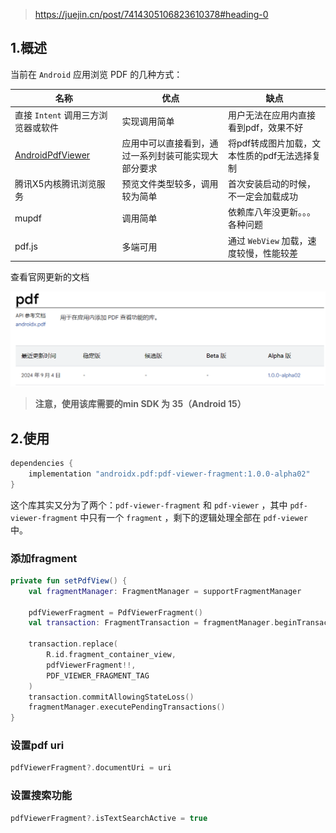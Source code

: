 > https://juejin.cn/post/7414305106823610378#heading-0

## 1.概述

 当前在 `Android` 应用浏览 PDF 的几种方式： 

| 名称                                                         | 优点                                                 | 缺点                                         |
| ------------------------------------------------------------ | ---------------------------------------------------- | -------------------------------------------- |
| 直接 `Intent` 调用三方浏览器或软件                           | 实现调用简单                                         | 用户无法在应用内直接看到pdf，效果不好        |
| [AndroidPdfViewer](https://link.juejin.cn?target=https%3A%2F%2Fgithub.com%2FDImuthuUpe%2FAndroidPdfViewer) | 应用中可以直接看到，通过一系列封装可能实现大部分要求 | 将pdf转成图片加载，文本性质的pdf无法选择复制 |
| 腾讯X5内核腾讯浏览服务                                       | 预览文件类型较多，调用较为简单                       | 首次安装启动的时候，不一定会加载成功         |
| mupdf                                                        | 调用简单                                             | 依赖库八年没更新。。。各种问题               |
| pdf.js                                                       | 多端可用                                             | 通过 `WebView` 加载，速度较慢，性能较差      |



查看官网更新的文档

![1727059039462](pdf.assets/1727059039462.png)



> **注意，使用该库需要的min SDK 为 35（Android 15）**

## 2.使用

```groovy
dependencies {
    implementation "androidx.pdf:pdf-viewer-fragment:1.0.0-alpha02"
}
```

 这个库其实又分为了两个：`pdf-viewer-fragment` 和 `pdf-viewer` ，其中 `pdf-viewer-fragment` 中只有一个 `fragment` ，剩下的逻辑处理全部在 `pdf-viewer` 中。 



### 添加fragment

```kotlin
private fun setPdfView() {
    val fragmentManager: FragmentManager = supportFragmentManager
    
    pdfViewerFragment = PdfViewerFragment()
    val transaction: FragmentTransaction = fragmentManager.beginTransaction()
    
    transaction.replace(
        R.id.fragment_container_view,
        pdfViewerFragment!!,
        PDF_VIEWER_FRAGMENT_TAG
    )
    transaction.commitAllowingStateLoss()
    fragmentManager.executePendingTransactions()
}
```



### 设置pdf uri

```kotlin
pdfViewerFragment?.documentUri = uri
```



### 设置搜索功能

```kotlin
pdfViewerFragment?.isTextSearchActive = true
```

